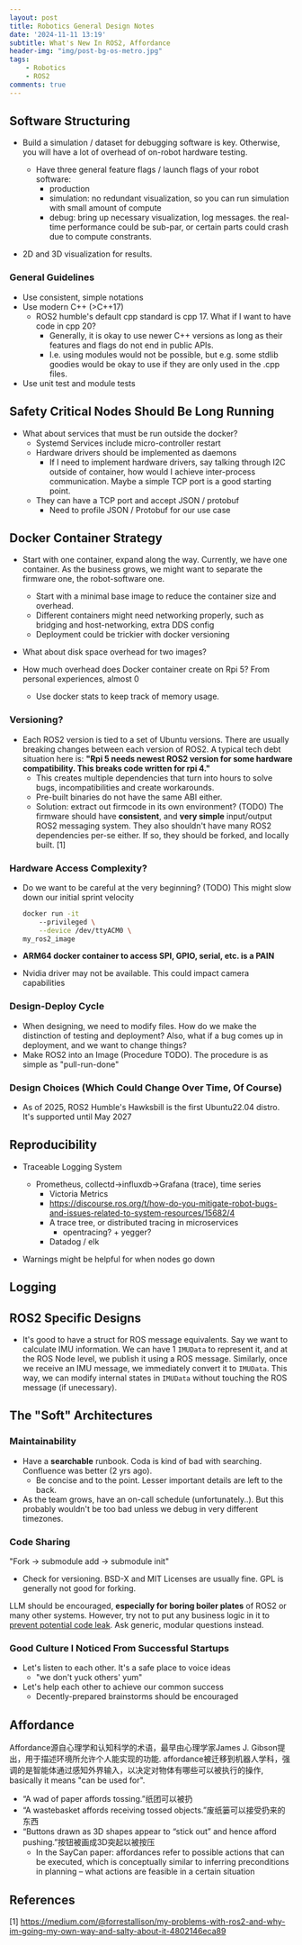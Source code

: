 ```yaml
---
layout: post
title: Robotics General Design Notes 
date: '2024-11-11 13:19'
subtitle: What's New In ROS2, Affordance
header-img: "img/post-bg-os-metro.jpg"
tags:
    - Robotics
    - ROS2
comments: true
---
```


## Software Structuring

- Build a simulation / dataset for debugging software is key. Otherwise, you will have a lot of overhead of on-robot hardware testing.
  - Have three general feature flags / launch flags of your robot software:
    - production
    - simulation: no redundant visualization, so you can run simulation with small amount of compute
    - debug: bring up necessary visualization, log messages. the real-time performance could be sub-par, or certain parts could crash due to compute constrants.

- 2D and 3D visualization for results.

### General Guidelines

- Use consistent, simple notations
- Use modern C++ (>C++17)
  - ROS2 humble's default cpp standard is cpp 17. What if I want to have code in cpp 20?
    - Generally, it is okay to use newer C++ versions as long as their features and flags do not end in public APIs.
    - I.e. using modules would not be possible, but e.g. some stdlib goodies would be okay to use if they are only used in the .cpp files.
- Use unit test and module tests

## Safety Critical Nodes Should Be Long Running

- What about services that must be run outside the docker?
  - Systemd Services include micro-controller restart
  - Hardware drivers should be implemented as daemons
    - If I need to implement hardware drivers, say talking through I2C outside of container, how would I achieve inter-process communication. Maybe a simple TCP port is a good starting point.
  - They can have a TCP port and accept JSON / protobuf
    - Need to profile JSON / Protobuf for our use case

## Docker Container Strategy

- Start with one container, expand along the way. Currently, we have one container. As the business grows, we might want to separate the firmware one, the robot-software one.
  - Start with a minimal base image to reduce the container size and overhead.
  - Different containers might need networking properly, such as bridging and host-networking, extra DDS config
  - Deployment could be trickier with docker versioning

- What about disk space overhead for two images?

- How much overhead does Docker container create on Rpi 5? From personal experiences, almost 0
  - Use docker stats to keep track of memory usage.

### Versioning?

- Each ROS2 version is tied to a set of Ubuntu versions. There are usually breaking changes between each version of ROS2. A typical tech debt situation here is: **"Rpi 5 needs newest ROS2 version for some hardware compatibility. This breaks code written for rpi 4."**
  - This creates multiple dependencies that turn into hours to solve bugs, incompatibilities and create workarounds.
  - Pre-built binaries do not have the same ABI either.
  - Solution: extract out firmcode in its own environment? (TODO) The firmware should have **consistent**, and **very simple** input/output ROS2 messaging system. They also shouldn't have many ROS2 dependencies per-se either. If so, they should be forked, and locally built. [1]

### Hardware Access Complexity?

- Do we want to be careful at the very beginning? (TODO) This might slow down our initial sprint velocity

    ```bash
    docker run -it 
        --privileged \
        --device /dev/ttyACM0 \
    my_ros2_image
    ```

- **ARM64 docker container to access SPI, GPIO, serial, etc. is a PAIN**
- Nvidia driver may not be available. This could impact camera capabilities

### Design-Deploy Cycle

- When designing, we need to modify files. How do we make the distinction of testing and deployment? Also, what if a bug comes up in deployment, and we want to change things?
- Make ROS2 into an Image (Procedure TODO). The procedure is as simple as "pull-run-done"

### Design Choices (Which Could Change Over Time, Of Course)

- As of 2025, ROS2 Humble's Hawksbill is the first Ubuntu22.04 distro. It's supported until May 2027

## Reproducibility

- Traceable Logging System

  - Prometheus, collectd->influxdb->Grafana (trace), time series
    - Victoria Metrics
    - <https://discourse.ros.org/t/how-do-you-mitigate-robot-bugs-and-issues-related-to-system-resources/15682/4>
    - A trace tree, or distributed tracing in microservices
      - opentracing? + yegger?
    - Datadog / elk

- Warnings might be helpful for when nodes go down

## Logging

## ROS2 Specific Designs

- It's good to have a struct for ROS message equivalents. Say we want to calculate IMU information. We can have 1 `IMUData` to represent it, and at the ROS Node level, we publish it using a ROS message. Similarly, once we receive an IMU message, we immediately convert it to `IMUData`. This way, we can modify internal states in `IMUData` without touching the ROS message (if unecessary).

## The "Soft" Architectures

### Maintainability

- Have a **searchable** runbook. Coda is kind of bad with searching. Confluence was better (2 yrs ago).
  - Be concise and to the point. Lesser important details are left to the back.
- As the team grows, have an on-call schedule (unfortunately..). But this probably wouldn't be too bad unless we debug in very different timezones.

### Code Sharing

"Fork -> submodule add -> submodule init"

- Check for versioning. BSD-X and MIT Licenses are usually fine. GPL is generally not good for forking.

LLM should be encouraged, **especially for boring boiler plates** of ROS2 or many other systems. However, try not to put any business logic in it to [prevent potential code leak](https://www.forbes.com/sites/siladityaray/2023/05/02/samsung-bans-chatgpt-and-other-chatbots-for-employees-after-sensitive-code-leak/). Ask generic, modular questions instead.

### Good Culture I Noticed From Successful Startups

- Let's listen to each other. It's a safe place to voice ideas
  - "we don't yuck others' yum"
- Let's help each other to achieve our common success
  - Decently-prepared brainstorms should be encouraged

## Affordance

Affordance源自心理学和认知科学的术语，最早由心理学家James J. Gibson提出，用于描述环境所允许个人能实现的功能. affordance被迁移到机器人学科，强调的是智能体通过感知外界输入，以决定对物体有哪些可以被执行的操作, basically it means "can be used for".

- “A wad of paper affords tossing.”纸团可以被扔
- “A wastebasket affords receiving tossed objects.”废纸篓可以接受扔来的东西
- “Buttons drawn as 3D shapes appear to “stick out” and hence afford pushing.”按钮被画成3D突起以被按压
  - In the SayCan paper: affordances refer to possible actions that can be executed, which is conceptually similar to inferring preconditions in planning – what actions are feasible in a certain situation

## References

[1] <https://medium.com/@forrestallison/my-problems-with-ros2-and-why-im-going-my-own-way-and-salty-about-it-4802146eca89>
